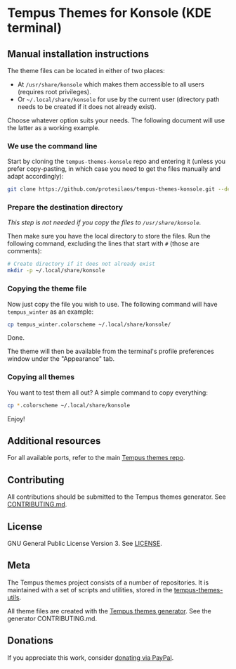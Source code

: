 # Tempus Themes for Konsole (KDE terminal)

<!-- ## Automatic installation -->

<!-- If you use Arch Linux or derivatives, you can get these themes from the [AUR](https://aur.archlinux.org/packages/tempus-themes-konsole/). -->

## Manual installation instructions

The theme files can be located in either of two places:

- At `/usr/share/konsole` which makes them accessible to all users (requires root privileges).
- Or `~/.local/share/konsole` for use by the current user (directory path needs to be created if it does not already exist).

Choose whatever option suits your needs. The following document will use the latter as a working example.

### We use the command line

Start by cloning the `tempus-themes-konsole` repo and entering it (unless you prefer copy-pasting, in which case you need to get the files manually and adapt accordingly):

```sh
git clone https://github.com/protesilaos/tempus-themes-konsole.git --depth 1 && cd tempus-themes-konsole
```

### Prepare the destination directory

*This step is not needed if you copy the files to `/usr/share/konsole`.*

Then make sure you have the local directory to store the files. Run the following command, excluding the lines that start with `#` (those are comments):

```sh
# Create directory if it does not already exist
mkdir -p ~/.local/share/konsole
```

### Copying the theme file

Now just copy the file you wish to use. The following command will have `tempus_winter` as an example:

```sh
cp tempus_winter.colorscheme ~/.local/share/konsole/
```

Done.

The theme will then be available from the terminal's profile preferences window under the "Appearance" tab.

### Copying all themes

You want to test them all out? A simple command to copy everything:

```sh
cp *.colorscheme ~/.local/share/konsole
```

Enjoy!

## Additional resources

For all available ports, refer to the main [Tempus themes repo](https://github.com/protesilaos/tempus-themes).

## Contributing

All contributions should be submitted to the Tempus themes generator. See [CONTRIBUTING.md](https://github.com/protesilaos/tempus-themes-generator/blob/master/CONTRIBUTING.md).

## License

GNU General Public License Version 3. See [LICENSE](https://github.com/protesilaos/tempus-themes-konsole/blob/master/LICENSE).

## Meta

The Tempus themes project consists of a number of repositories. It is maintained with a set of scripts and utilities, stored in the [tempus-themes-utils](https://github.com/protesilaos/tempus-themes-utils).

All theme files are created with the [Tempus themes generator](https://github.com/protesilaos/tempus-themes-generator). See the generator CONTRIBUTING.md.

## Donations

If you appreciate this work, consider [donating via PayPal](https://www.paypal.me/protesilaos).
